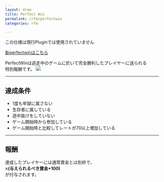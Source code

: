 ```yaml
---
layout: draw
title: Perfect Win
permalink: /rfm/perfectwin
categories: rfm

---
```

<p class="alert alert-warning">この仕様は現行Pluginでは使用されていません</p>

[新perfectwinはこちら](https://web.njj12.net/rfm/perfectwin2)

PerfectWinは逃走中のゲームに於いて完全勝利したプレイヤーに送られる<br>
特別報酬です。
<img src="http://web.njj12.net/public/images/rfm/perfectwin.png"><br>


---------------------------------------
## 達成条件

+ 1度も牢獄に属さない 
+ 生存者に属している 
+ 途中抜けをしていない 
+ ゲーム開始時から参加している 
+ ゲーム開始時と比較してレートが70以上増加している 

---------------------------------------
## 報酬

達成したプレイヤーには通常賞金とは別枠で、<br>
**=(与えられるべき賞金+100)**<br>
が付与されます。



  
